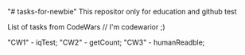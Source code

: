 "# tasks-for-newbie" 
This repositor only for education and github test


List of tasks from CodeWars // I'm codewarior ;)

"CW1" - iqTest;
"CW2" - getCount;
"CW3" - humanReadble;